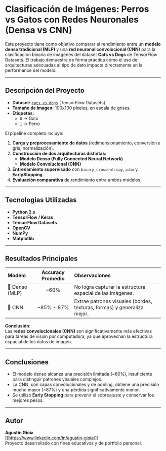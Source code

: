 # Clasificación de Imágenes: Perros vs Gatos con Redes Neuronales (Densa vs CNN)

Este proyecto tiene como objetivo comparar el rendimiento entre un **modelo denso tradicional (MLP)** y una **red neuronal convolucional (CNN)** 
para la clasificación binaria de imágenes del dataset **Cats vs Dogs** de TensorFlow Datasets.
El trabajo demuestra de forma práctica cómo el uso de arquitecturas adecuadas al tipo de dato impacta directamente en la performance del modelo.

---
##  Descripción del Proyecto

- **Dataset:** [`cats_vs_dogs`](https://www.tensorflow.org/datasets/catalog/cats_vs_dogs) (TensorFlow Datasets)
- **Tamaño de imagen:** 100x100 píxeles, en escala de grises.
- **Etiquetas:**  
  - `0` → Gato  
  - `1` → Perro  

El pipeline completo incluye:
1. **Carga y preprocesamiento de datos** (redimensionamiento, conversión a gris, normalización).
2. **Construcción de dos arquitecturas distintas:**
   - **Modelo Denso (Fully Connected Neural Network)**
   - **Modelo Convolucional (CNN)**
3. **Entrenamiento supervisado** con `binary_crossentropy`, `adam` y **EarlyStopping**.
4. **Evaluación comparativa** de rendimiento entre ambos modelos.

---

##  Tecnologías Utilizadas

- **Python 3.x**
- **TensorFlow / Keras**
- **TensorFlow Datasets**
- **OpenCV**
- **NumPy**
- **Matplotlib**

---

##  Resultados Principales

| Modelo | Accuracy Promedio | Observaciones |
|:--------|:------------------:|:---------------|
| 🔹 Denso (MLP) | ~60% | No logra capturar la estructura espacial de las imágenes. |
| 🔸 CNN | ~85% - 87% | Extrae patrones visuales (bordes, texturas, formas) y generaliza mejor. |

 **Conclusión:**  
Las **redes convolucionales (CNN)** son significativamente más efectivas para tareas de visión por computadora, ya que aprovechan la estructura espacial de los datos de imagen.

---
##  Conclusiones

- El modelo denso alcanza una precisión limitada (~60%), insuficiente para distinguir patrones visuales complejos.
- La CNN, con capas convolucionales y de pooling, obtiene una precisión mucho mayor (~87%) y una pérdida significativamente menor.
- Se utilizó **Early Stopping** para prevenir el sobreajuste y conservar los mejores pesos.

---

##  Autor

**Agustín Gioia**  
 [(https://www.linkedin.com/in/agustin-gioia/)]  
 Proyecto desarrollado con fines educativos y de portfolio personal.  
